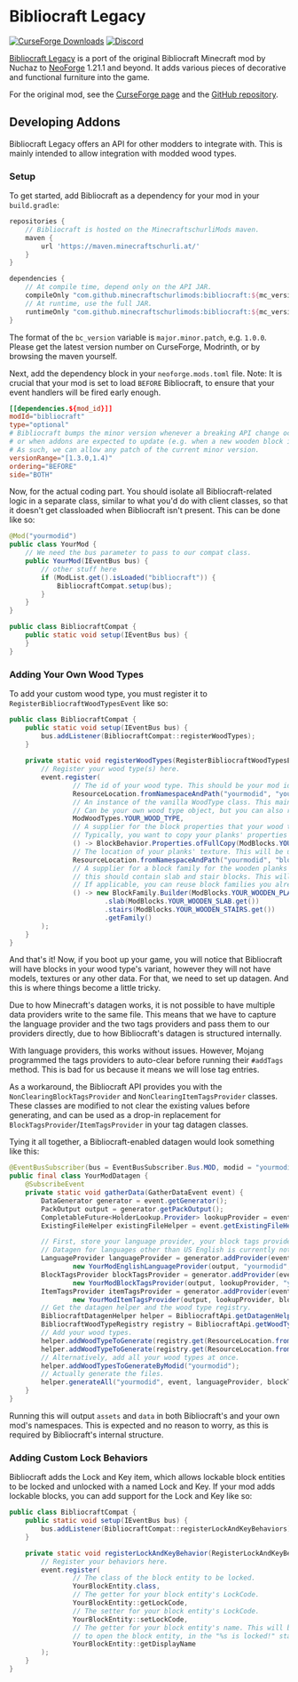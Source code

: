 # Bibliocraft Legacy

[![CurseForge Downloads](https://img.shields.io/curseforge/dt/1122260?logo=curseforge&label=CurseForge%20Downloads&color=orange)](https://www.curseforge.com/minecraft/mc-mods/bibliocraft-legacy/files)
[![Discord](https://img.shields.io/discord/358283695104458752?logo=discord&label=Discord&color=%235865F2)](https://discord.gg/GcFqXwX)

[Bibliocraft Legacy](https://www.curseforge.com/minecraft/mc-mods/bibliocraft-legacy) is a port of the original Bibliocraft Minecraft mod by Nuchaz to [NeoForge](https://neoforged.net) 1.21.1 and beyond. It adds various pieces of decorative and functional furniture into the game.

For the original mod, see the [CurseForge page](https://www.curseforge.com/minecraft/mc-mods/bibliocraft) and the [GitHub repository](https://github.com/Nuchaz/BiblioCraft-Source/tree/1.18.x).

## Developing Addons

Bibliocraft Legacy offers an API for other modders to integrate with. This is mainly intended to allow integration with modded wood types.

### Setup

To get started, add Bibliocraft as a dependency for your mod in your `build.gradle`:

```groovy
repositories {
    // Bibliocraft is hosted on the MinecraftschurliMods maven.
    maven {
        url 'https://maven.minecraftschurli.at/'
    }
}

dependencies {
    // At compile time, depend only on the API JAR.
    compileOnly "com.github.minecraftschurlimods:bibliocraft:${mc_version}-${bc_version}:api"
    // At runtime, use the full JAR.
    runtimeOnly "com.github.minecraftschurlimods:bibliocraft:${mc_version}-${bc_version}"
}
```

The format of the `bc_version` variable is `major.minor.patch`, e.g. `1.0.0`. Please get the latest version number on CurseForge, Modrinth, or by browsing the maven yourself.

Next, add the dependency block in your `neoforge.mods.toml` file. Note: It is crucial that your mod is set to load `BEFORE` Bibliocraft, to ensure that your event handlers will be fired early enough.

```toml
[[dependencies.${mod_id}]]
modId="bibliocraft"
type="optional"
# Bibliocraft bumps the minor version whenever a breaking API change occurs,
# or when addons are expected to update (e.g. when a new wooden block is added).
# As such, we can allow any patch of the current minor version.
versionRange="[1.3.0,1.4)"
ordering="BEFORE"
side="BOTH"
```

Now, for the actual coding part. You should isolate all Bibliocraft-related logic in a separate class, similar to what you'd do with client classes, so that it doesn't get classloaded when Bibliocraft isn't present. This can be done like so:

```java
@Mod("yourmodid")
public class YourMod {
    // We need the bus parameter to pass to our compat class.
    public YourMod(IEventBus bus) {
        // other stuff here
        if (ModList.get().isLoaded("bibliocraft")) {
            BibliocraftCompat.setup(bus);
        }
    }
}

public class BibliocraftCompat {
    public static void setup(IEventBus bus) {
    }
}
```

### Adding Your Own Wood Types

To add your custom wood type, you must register it to `RegisterBibliocraftWoodTypesEvent` like so:

```java
public class BibliocraftCompat {
    public static void setup(IEventBus bus) {
        bus.addListener(BibliocraftCompat::registerWoodTypes);
    }
    
    private static void registerWoodTypes(RegisterBibliocraftWoodTypesEvent event) {
        // Register your wood type(s) here.
        event.register(
                // The id of your wood type. This should be your mod id and the wood type's "name".
                ResourceLocation.fromNamespaceAndPath("yourmodid", "yourwoodtype"),
                // An instance of the vanilla WoodType class. This mainly defines sound-related properties.
                // Can be your own wood type object, but you can also reuse a vanilla WoodType if you want.
                ModWoodTypes.YOUR_WOOD_TYPE,
                // A supplier for the block properties that your wood type's furniture should use.
                // Typically, you want to copy your planks' properties for this.
                () -> BlockBehavior.Properties.ofFullCopy(ModBlocks.YOUR_WOODEN_PLANKS.get()),
                // The location of your planks' texture. This will be used by datagen, see below.
                ResourceLocation.fromNamespaceAndPath("yourmodid", "block/yourwoodtype_planks"),
                // A supplier for a block family for the wooden planks and related blocks. At the very least,
                // this should contain slab and stair blocks. This will also be used by datagen.
                // If applicable, you can reuse block families you already use for datagen.
                () -> new BlockFamily.Builder(ModBlocks.YOUR_WOODEN_PLANKS.get())
                        .slab(ModBlocks.YOUR_WOODEN_SLAB.get())
                        .stairs(ModBlocks.YOUR_WOODEN_STAIRS.get())
                        .getFamily()
        );
    }
}
```

And that's it! Now, if you boot up your game, you will notice that Bibliocraft will have blocks in your wood type's variant, however they will not have models, textures or any other data. For that, we need to set up datagen. And this is where things become a little tricky.

Due to how Minecraft's datagen works, it is not possible to have multiple data providers write to the same file. This means that we have to capture the language provider and the two tags providers and pass them to our providers directly, due to how Bibliocraft's datagen is structured internally.

With language providers, this works without issues. However, Mojang programmed the tags providers to auto-clear before running their `#addTags` method. This is bad for us because it means we will lose tag entries.

As a workaround, the Bibliocraft API provides you with the `NonClearingBlockTagsProvider` and `NonClearingItemTagsProvider` classes. These classes are modified to not clear the existing values before generating, and can be used as a drop-in replacement for `BlockTagsProvider`/`ItemTagsProvider` in your tag datagen classes.

Tying it all together, a Bibliocraft-enabled datagen would look something like this:

```java
@EventBusSubscriber(bus = EventBusSubscriber.Bus.MOD, modid = "yourmodid")
public final class YourModDatagen {
    @SubscribeEvent
    private static void gatherData(GatherDataEvent event) {
        DataGenerator generator = event.getGenerator();
        PackOutput output = generator.getPackOutput();
        CompletableFuture<HolderLookup.Provider> lookupProvider = event.getLookupProvider();
        ExistingFileHelper existingFileHelper = event.getExistingFileHelper();

        // First, store your language provider, your block tags provider, and your item tags provider as local fields.
        // Datagen for languages other than US English is currently not supported.
        LanguageProvider languageProvider = generator.addProvider(event.includeClient(),
                new YourModEnglishLanguageProvider(output, "yourmodid", "en_us"));
        BlockTagsProvider blockTagsProvider = generator.addProvider(event.includeServer(),
                new YourModBlockTagsProvider(output, lookupProvider, "yourmodid", existingFileHelper));
        ItemTagsProvider itemTagsProvider = generator.addProvider(event.includeServer(),
                new YourModItemTagsProvider(output, lookupProvider, blockTagsProvider.contentsGetter(), "yourmodid", existingFileHelper));
        // Get the datagen helper and the wood type registry.
        BibliocraftDatagenHelper helper = BibliocraftApi.getDatagenHelper();
        BibliocraftWoodTypeRegistry registry = BibliocraftApi.getWoodTypeRegistry();
        // Add your wood types.
        helper.addWoodTypeToGenerate(registry.get(ResourceLocation.fromNamespaceAndPath("yourmodid", "yourwoodtype")));
        helper.addWoodTypeToGenerate(registry.get(ResourceLocation.fromNamespaceAndPath("yourmodid", "yourwoodtype2")));
        // Alternatively, add all your wood types at once.
        helper.addWoodTypesToGenerateByModid("yourmodid");
        // Actually generate the files.
        helper.generateAll("yourmodid", event, languageProvider, blockTagsProvider, itemTagsProvider);
    }
}
```

Running this will output `assets` and `data` in both Bibliocraft's and your own mod's namespaces. This is expected and no reason to worry, as this is required by Bibliocraft's internal structure.

### Adding Custom Lock Behaviors

Bibliocraft adds the Lock and Key item, which allows lockable block entities to be locked and unlocked with a named Lock and Key. If your mod adds lockable blocks, you can add support for the Lock and Key like so:

```java
public class BibliocraftCompat {
    public static void setup(IEventBus bus) {
        bus.addListener(BibliocraftCompat::registerLockAndKeyBehaviors);
    }

    private static void registerLockAndKeyBehavior(RegisterLockAndKeyBehaviorEvent event) {
        // Register your behaviors here.
        event.register(
                // The class of the block entity to be locked.
                YourBlockEntity.class,
                // The getter for your block entity's LockCode.
                YourBlockEntity::getLockCode,
                // The setter for your block entity's LockCode.
                YourBlockEntity::setLockCode,
                // The getter for your block entity's name. This will be used when preventing players
                // to open the block entity, in the "%s is locked!" status message.
                YourBlockEntity::getDisplayName
        );
    }
}
```
